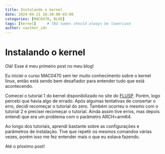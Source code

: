 ```yaml
---
title: Instalando o kernel
date: 2024-04-21 10:30:00-03:00
categories: [MAC0470, BLOG]
tags: [kernel]     # TAG names should always be lowercase
author: <author_id>
---
```


# Instalando o kernel

Olá! Esse é meu primeiro post no meu blog!

Eu iniciei o curso MAC0470 sem ter muito conhecimento sobre o kernel linux, então está sendo bem desafiador para entender tudo que está acontecendo. 

Comecei o tutorial 1 do kernel disponibilizado no site do [FLUSP](https://flusp.ime.usp.br/). Porém, logo percebi que havia algo de errado. Após algumas tentativas de consertar o erro, decidi recomeçar o tutorial do zero. Também ocorreu o mesmo com o tutorial 2 e precisei recomeçar o tutorial. Ainda assim tive erros, mas depois entendi que era um problema com o parâmetro ARCH=arm64.

Ao longo dos tutoriais, aprendi bastante sobre as configurações e parâmetros de instalação. Tive que repetir os mesmos comandos várias vezes, porém isso me fez entender mais o que eu estava fazendo.

Até o pŕoximo post!
